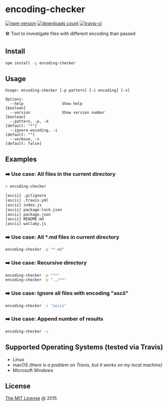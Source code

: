 # encoding-checker

[![npm version](https://badge.fury.io/js/encoding-checker.svg)](https://badge.fury.io/js/encoding-checker)
[![downloads count](https://img.shields.io/npm/dt/encoding-checker.svg)](https://www.npmjs.com/~piecioshka)
[![travis-ci](https://api.travis-ci.com/piecioshka/encoding-checker.svg?branch=master)](https://app.travis-ci.com/github/piecioshka/encoding-checker)

🛠 Tool to investigate files with different encoding than passed

## Install

```bash
npm install -g encoding-checker
```

## Usage

```text
Usage: encoding-checker [-p pattern] [-i encoding] [-v]

Options:
  --help                 Show help                                     [boolean]
  --version              Show version number                           [boolean]
  --pattern, -p, -d                                               [default: "*"]
  --ignore-encoding, -i                                            [default: ""]
  --verbose, -v                                                 [default: false]
```

## Examples

### :arrow_right: Use case: All files in the current directory

```bash
> encoding-checker

[ascii] .gitignore
[ascii] .travis.yml
[ascii] index.js
[ascii] package-lock.json
[ascii] package.json
[ascii] README.md
[ascii] wallaby.js
```

### :arrow_right: Use case: All *.md files in current directory

```bash
encoding-checker -p "*.md"
```

### :arrow_right: Use case: Recursive directory

```bash
encoding-checker -p "**"
encoding-checker -p "../**"
```

### :arrow_right: Use case: Ignore all files with encoding "ascii"

```bash
encoding-checker -i "ascii"
```

### :arrow_right: Use case: Append number of results

```bash
encoding-checker -v
```

## Supported Operating Systems (tested via Travis)

* Linux
* macOS _(there is a problem on Travis, but it works on my local machine)_
* Microsoft Windows

## License

[The MIT License](http://piecioshka.mit-license.org) @ 2015
